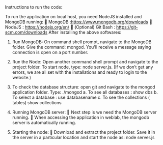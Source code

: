 
Instructions to run the code:

To run the application on local host, you need NodeJS installed and MongoDB running:
 MongoDB :https://www.mongodb.org/downloads
 NodeJS : https://nodejs.org/en/
 (Optional) Git Bash : https://git-scm.com/downloads
After installing the above softwares:

1. Run MongoDB:
On command shell prompt, navigate to the MongoDB folder.
Give the command: mongod. You'll receive a message saying connection is open on a port number.
2. Run the Node:
Open another command shell prompt and navigate to the project folder.
To start node, type: node server.js.
(If we don’t get any errors, we are all set with the installations and ready to login to the website.)
3. To check the database structure: open git and navigate to the mongod application
    folder. Type: ./mongod
a. To see all databases : show dbs
b. To select a database : use databasename
c. To see the collections ( tables) show collections


2. Running MongoDB server:
 Next step is we need the MongoDB server running.
 When accessing the application in weblab, the mongodb server is automatically running.

3. Starting the node:
 Download and extract the project folder. Save it in the server in a particular location and start the node as:
  node server.js
